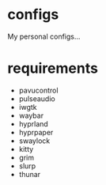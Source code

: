 # configs
My personal configs...

# requirements
- pavucontrol
- pulseaudio
- iwgtk
- waybar
- hyprland
- hyprpaper
- swaylock
- kitty
- grim
- slurp
- thunar
